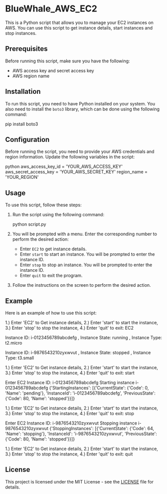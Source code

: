 # BlueWhale_AWS_EC2

This is a Python script that allows you to manage your EC2 instances on AWS. You can use this script to get instance details, start instances and stop instances.

## Prerequisites

Before running this script, make sure you have the following:

- AWS access key and secret access key
- AWS region name

## Installation

To run this script, you need to have Python installed on your system. You also need to install the `boto3` library, which can be done using the following command:

pip install boto3


## Configuration

Before running the script, you need to provide your AWS credentials and region information. Update the following variables in the script:

python
aws_access_key_id = 'YOUR_AWS_ACCESS_KEY'
aws_secret_access_key = 'YOUR_AWS_SECRET_KEY'
region_name = 'YOUR_REGION'

## Usage

To use this script, follow these steps:

1. Run the script using the following command:

   

   python script.py
   


2. You will be prompted with a menu. Enter the corresponding number to perform the desired action:

   - Enter `EC2` to get instance details.
   - Enter `start` to start an instance. You will be prompted to enter the instance ID.
   - Enter `stop` to stop an instance. You will be prompted to enter the instance ID.
   - Enter `quit` to exit the program.

3. Follow the instructions on the screen to perform the desired action.

## Example

Here is an example of how to use this script:

1.) Enter 'EC2' to Get instance details,
2.) Enter 'start' to start the instance,
3.) Enter 'stop' to stop the instance,
4.) Enter 'quit' to exit: EC2

Instance ID: i-0123456789abcdefg , Instance State: running , Instance Type: t2.micro

Instance ID: i-9876543210zyxwvut , Instance State: stopped , Instance Type: t3.small

1.) Enter 'EC2' to Get instance details,
2.) Enter 'start' to start the instance,
3.) Enter 'stop' to stop the instance,
4.) Enter 'quit' to exit: start

Enter EC2 Instance ID: i-0123456789abcdefg
Starting instance i-0123456789abcdefg
{'StartingInstances': [{'CurrentState': {'Code': 0, 'Name': 'pending'}, 'InstanceId': 'i-0123456789abcdefg', 'PreviousState': {'Code': 80, 'Name': 'stopped'}}]}

1.) Enter 'EC2' to Get instance details,
2.) Enter 'start' to start the instance,
3.) Enter 'stop' to stop the instance,
4.) Enter 'quit' to exit: stop

Enter EC2 Instance ID: i-9876543210zyxwvut
Stopping instance i-9876543210zyxwvut
{'StoppingInstances': [{'CurrentState': {'Code': 64, 'Name': 'stopping'}, 'InstanceId': 'i-9876543210zyxwvut', 'PreviousState': {'Code': 80, 'Name': 'stopped'}}]}

1.) Enter 'EC2' to Get instance details,
2.) Enter 'start' to start the instance,
3.) Enter 'stop' to stop the instance,
4.) Enter 'quit' to exit: quit


## License

This project is licensed under the MIT License - see the [LICENSE](LICENSE) file for details.
